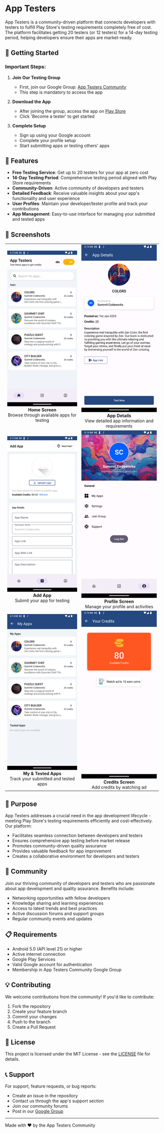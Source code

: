 # App Testers

App Testers is a community-driven platform that connects developers with testers to fulfill Play Store's testing requirements completely free of cost. The platform facilitates getting 20 testers (or 12 testers) for a 14-day testing period, helping developers ensure their apps are market-ready.

## 🚀 Getting Started

### Important Steps:

1. **Join Our Testing Group**
   - First, join our Google Group: [App Testers Community](https://groups.google.com/g/app-testers-community-summitcodeworks)
   - This step is mandatory to access the app

2. **Download the App**
   - After joining the group, access the app on [Play Store](https://play.google.com/apps/testing/com.summitcodeworks.apptesters)
   - Click 'Become a tester' to get started

3. **Complete Setup**
   - Sign up using your Google account
   - Complete your profile setup
   - Start submitting apps or testing others' apps

## 🌟 Features

- **Free Testing Service**: Get up to 20 testers for your app at zero cost
- **14-Day Testing Period**: Comprehensive testing period aligned with Play Store requirements
- **Community-Driven**: Active community of developers and testers
- **Detailed Feedback**: Receive valuable insights about your app's functionality and user experience
- **User Profiles**: Maintain your developer/tester profile and track your contributions
- **App Management**: Easy-to-use interface for managing your submitted and tested apps

## 📱 Screenshots

<table>
  <tr>
    <td align="center">
      <img src="Screenshots/Screenshot_1736901842.png" width="300"/><br/>
      <b>Home Screen</b><br/>
      Browse through available apps for testing
    </td>
    <td align="center">
      <img src="Screenshots/Screenshot_1736901846.png" width="300"/><br/>
      <b>App Details</b><br/>
      View detailed app information and requirements
    </td>
  </tr>
  <tr>
    <td align="center">
      <img src="Screenshots/Screenshot_1736901864.png" width="300"/><br/>
      <b>Add App</b><br/>
      Submit your app for testing
    </td>
    <td align="center">
      <img src="Screenshots/Screenshot_1736901867.png" width="300"/><br/>
      <b>Profile Screen</b><br/>
      Manage your profile and activities
    </td>
  </tr>
  <tr>
    <td align="center">
      <img src="Screenshots/Screenshot_1736901872.png" width="300"/><br/>
      <b>My & Tested Apps</b><br/>
      Track your submitted and tested apps
    </td>
    <td align="center">
      <img src="Screenshots/Screenshot_1736901884.png" width="300"/><br/>
      <b>Credits Screen</b><br/>
      Add credits by watching ad
    </td>
  </tr>
</table>

## 🎯 Purpose

App Testers addresses a crucial need in the app development lifecycle - meeting Play Store's testing requirements efficiently and cost-effectively. Our platform:

- Facilitates seamless connection between developers and testers
- Ensures comprehensive app testing before market release
- Promotes community-driven quality assurance
- Provides valuable feedback for app improvement
- Creates a collaborative environment for developers and testers

## 🤝 Community

Join our thriving community of developers and testers who are passionate about app development and quality assurance. Benefits include:

- Networking opportunities with fellow developers
- Knowledge sharing and learning experiences
- Access to latest trends and best practices
- Active discussion forums and support groups
- Regular community events and updates

## 📋 Requirements

- Android 5.0 (API level 21) or higher
- Active internet connection
- Google Play Services
- Valid Google account for authentication
- Membership in App Testers Community Google Group

## 💡 Contributing

We welcome contributions from the community! If you'd like to contribute:

1. Fork the repository
2. Create your feature branch
3. Commit your changes
4. Push to the branch
5. Create a Pull Request

## 📄 License

This project is licensed under the MIT License - see the [LICENSE](LICENSE) file for details.

## 📞 Support

For support, feature requests, or bug reports:
- Create an issue in the repository
- Contact us through the app's support section
- Join our community forums
- Post in our [Google Group](https://groups.google.com/g/app-testers-community-summitcodeworks)

---

Made with ❤️ by the App Testers Community
